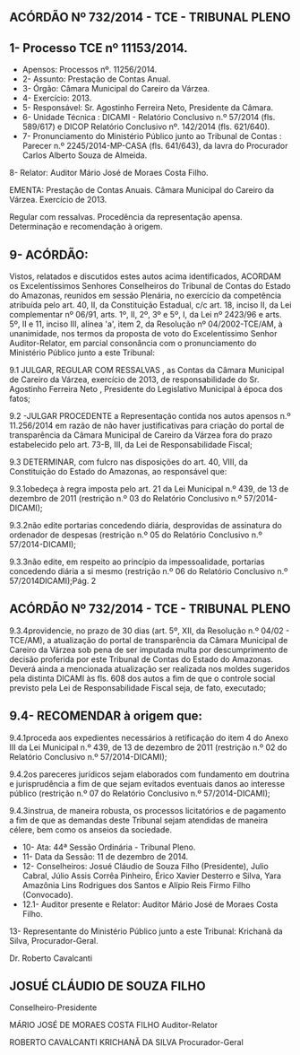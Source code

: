 
## ACÓRDÃO Nº 732/2014 - TCE - TRIBUNAL PLENO

## 1- Processo TCE nº 11153/2014.

- Apensos: Processos nº. 11256/2014.
- 2- Assunto: Prestação de Contas Anual.
- 3- Órgão: Câmara Municipal do Careiro da Várzea.
- 4- Exercício: 2013.
- 5- Responsável: Sr. Agostinho Ferreira Neto, Presidente da Câmara.
- 6- Unidade Técnica : DICAMI - Relatório Conclusivo n.º 57/2014 (fls. 589/617) e DICOP Relatório Conclusivo nº. 142/2014 (fls. 621/640).
- 7- Pronunciamento do Ministério Público junto ao Tribunal de Contas :  Parecer n.º 2245/2014-MP-CASA  (fls.  641/643),  da  lavra  do  Procurador  Carlos  Alberto  Souza  de Almeida.

8- Relator: Auditor Mário José de Moraes Costa Filho.

EMENTA: Prestação de Contas Anuais. Câmara Municipal do Careiro da Várzea. Exercício de 2013.

Regular com ressalvas. Procedência da representação apensa. Determinação e recomendação à origem.

## 9- ACÓRDÃO:

Vistos, relatados e discutidos estes autos acima identificados,  ACORDAM os Excelentíssimos  Senhores  Conselheiros  do  Tribunal  de  Contas  do  Estado  do Amazonas, reunidos em sessão Plenária, no exercício da competência atribuída pelo art. 40, II, da Constituição Estadual, c/c art. 18, inciso II, da Lei complementar nº 06/91, arts. 1º,  II,  2º,  3º  e  5º,  I,  da  Lei  nº  2423/96  e  arts.  5º,  II  e  11,  inciso  III,  alínea  'a',  item  2,  da Resolução  nº  04/2002-TCE/AM, à  unanimidade, nos  termos  da  proposta  de  voto  do Excelentíssimo Senhor Auditor-Relator, em parcial consonância com o pronunciamento do Ministério Público junto a este Tribunal:

9.1  JULGAR,  REGULAR  COM RESSALVAS ,  as  Contas  da  Câmara Municipal de Careiro da Várzea, exercício de  2013,  de  responsabilidade  do Sr. Agostinho Ferreira Neto , Presidente do Legislativo Municipal à época dos fatos;

9.2 -JULGAR  PROCEDENTE a Representação  contida  nos  autos apensos n.º 11.256/2014 em razão de não haver justificativas para criação do portal de transparência da Câmara Municipal de Careiro da Várzea fora do prazo estabelecido pelo art. 73-B, III, da Lei de Responsabilidade Fiscal;

9.3  DETERMINAR, com  fulcro  nas  disposições  do  art.  40,  VIII,  da Constituição do Estado do Amazonas, ao responsável que:

9.3.1obedeça à regra imposta pelo art. 21 da Lei Municipal n.º 439, de 13 de dezembro de 2011 (restrição n.º 03 do Relatório Conclusivo n.º 57/2014-DICAMI);

9.3.2não edite portarias concedendo diária, desprovidas de assinatura do ordenador de despesas (restrição n.º 05 do Relatório Conclusivo n.º 57/2014-DICAMI);

9.3.3não  edite,  em  respeito  ao  princípio  da  impessoalidade,  portarias concedendo  diária  a  si  mesmo  (restrição  n.º  06  do  Relatório  Conclusivo  n.º  57/2014DICAMI);Pág. 2

## ACÓRDÃO Nº 732/2014 - TCE - TRIBUNAL PLENO

9.3.4providencie, no prazo de 30 dias (art. 5º, XII, da Resolução n.º 04/02 - TCE/AM), a atualização do portal de transparência da Câmara Municipal de Careiro da Várzea  sob  pena  de ser  imputada multa  por  descumprimento  de  decisão  proferida  por este Tribunal de  Contas  do  Estado  do Amazonas.  Deverá  ainda  a  mencionada atualização ser realizada nos moldes sugeridos pela distinta DICAMI às fls. 608 dos autos a fim de que o controle social previsto pela Lei de Responsabilidade Fiscal seja, de fato, executado;

## 9.4- RECOMENDAR à origem que:

9.4.1proceda  aos  expedientes  necessários  à  retificação  do  item  4  do Anexo  III  da  Lei  Municipal  n.º  439,  de  13  de  dezembro  de  2011  (restrição  n.º  02  do Relatório Conclusivo n.º 57/2014-DICAMI);

9.4.2os pareceres  jurídicos sejam  elaborados  com  fundamento  em doutrina  e  jurisprudência  a  fim  de  que  sejam  evitados  eventuais  danos  ao  interesse público (restrição n.º 07 do Relatório Conclusivo n.º 57/2014-DICAMI);

9.4.3instrua, de maneira robusta, os processos licitatórios e de pagamento a fim de que as demandas deste Tribunal sejam atendidas de maneira célere, bem como os anseios da sociedade.

- 10- Ata: 44ª Sessão Ordinária - Tribunal Pleno.
- 11- Data da Sessão: 11 de dezembro de 2014.
- 12- Conselheiros: Josué Cláudio de Souza Filho (Presidente), Julio Cabral,  Júlio Assis Corrêa Pinheiro, Érico Xavier Desterro e Silva, Yara Amazônia Lins Rodrigues dos Santos e Alípio Reis Firmo Filho (Convocado).
- 12.1- Auditor presente e Relator: Auditor Mário José de Moraes Costa Filho.

13- Representante do Ministério Público junto a este Tribunal: Krichanã da Silva, Procurador-Geral.

Dr. Roberto Cavalcanti

## JOSUÉ CLÁUDIO DE SOUZA FILHO

Conselheiro-Presidente

MÁRIO JOSÉ DE MORAES COSTA FILHO Auditor-Relator

ROBERTO CAVALCANTI KRICHANÃ DA SILVA Procurador-Geral